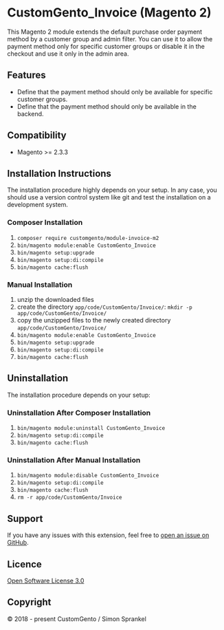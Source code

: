 # CustomGento_Invoice (Magento 2)
This Magento 2 module extends the default purchase order payment method by a customer group and admin filter. You can use it to allow the payment method only for specific customer groups or disable it in the checkout and use it only in the admin area.

## Features
* Define that the payment method should only be available for specific customer groups.
* Define that the payment method should only be available in the backend.

## Compatibility
* Magento >= 2.3.3

## Installation Instructions
The installation procedure highly depends on your setup. In any case, you should use a version control system like git and test the installation on a development system.

### Composer Installation
1. `composer require customgento/module-invoice-m2`
2. `bin/magento module:enable CustomGento_Invoice`
3. `bin/magento setup:upgrade`
4. `bin/magento setup:di:compile`
5. `bin/magento cache:flush`

### Manual Installation
1. unzip the downloaded files
2. create the directory `app/code/CustomGento/Invoice/`: `mkdir -p app/code/CustomGento/Invoice/`
3. copy the unzipped files to the newly created directory `app/code/CustomGento/Invoice/`
4. `bin/magento module:enable CustomGento_Invoice`
5. `bin/magento setup:upgrade`
6. `bin/magento setup:di:compile`
7. `bin/magento cache:flush`

## Uninstallation
The installation procedure depends on your setup:

### Uninstallation After Composer Installation
1. `bin/magento module:uninstall CustomGento_Invoice`
2. `bin/magento setup:di:compile`
3. `bin/magento cache:flush`

### Uninstallation After Manual Installation
1. `bin/magento module:disable CustomGento_Invoice`
2. `bin/magento setup:di:compile`
3. `bin/magento cache:flush`
4. `rm -r app/code/CustomGento/Invoice`

## Support
If you have any issues with this extension, feel free to [open an issue on GitHub](https://github.com/customgento/CustomGento_Invoice-m2/issues).

## Licence
[Open Software License 3.0](https://opensource.org/licenses/OSL-3.0)

## Copyright
&copy; 2018 - present CustomGento / Simon Sprankel
